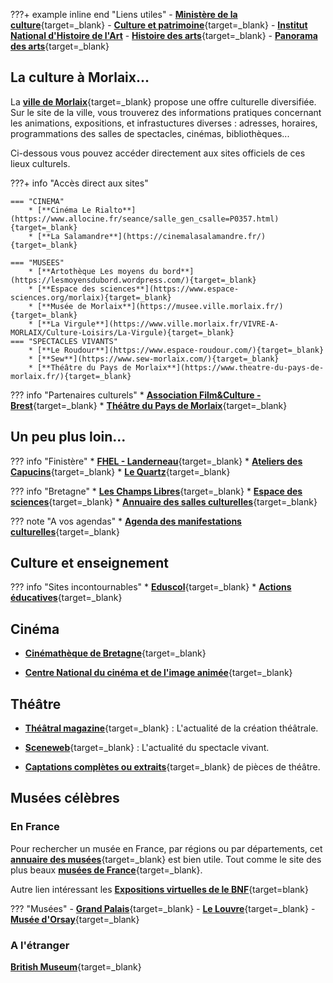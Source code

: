 ???+ example inline end "Liens utiles"
    - [**Ministère de la culture**](https://www.culture.gouv.fr/){target=_blank}
    - [**Culture et patrimoine**](https://www.cultureetpatrimoine.com/){target=_blank}
    - [**Institut National d'Histoire de l'Art**](https://www.inha.fr/fr/ressources/eac/sitographie.html)
    - [**Histoire des arts**](https://histoiredesarts.culture.gouv.fr/){target=_blank}
    - [**Panorama des arts**](https://panoramadelart.com/){target=_blank}

## La culture à Morlaix...

La [**ville de Morlaix**](https://www.ville.morlaix.fr/VIVRE-A-MORLAIX/Culture-Loisirs){target=_blank} propose une offre culturelle diversifiée. Sur le site de la ville, vous  trouverez des informations pratiques concernant les animations, expositions, et infrastuctures diverses : adresses, horaires, programmations des salles de spectacles, cinémas, bibliothèques...

Ci-dessous vous pouvez accéder directement aux sites officiels de ces lieux culturels.



???+ info "Accès direct aux sites"

    === "CINEMA"
        * [**Cinéma Le Rialto**](https://www.allocine.fr/seance/salle_gen_csalle=P0357.html){target=_blank}
        * [**La Salamandre**](https://cinemalasalamandre.fr/){target=_blank}

    === "MUSEES"
        * [**Artothèque Les moyens du bord**](https://lesmoyensdubord.wordpress.com/){target=_blank}
        * [**Espace des sciences**](https://www.espace-sciences.org/morlaix){target=_blank}
        * [**Musée de Morlaix**](https://musee.ville.morlaix.fr/){target=_blank}
        * [**La Virgule**](https://www.ville.morlaix.fr/VIVRE-A-MORLAIX/Culture-Loisirs/La-Virgule){target=_blank}
    === "SPECTACLES VIVANTS"
        * [**Le Roudour**](https://www.espace-roudour.com/){target=_blank}
        * [**Sew**](https://www.sew-morlaix.com/){target=_blank}
        * [**Théâtre du Pays de Morlaix**](https://www.theatre-du-pays-de-morlaix.fr/){target=_blank}


??? info "Partenaires culturels"
    * [**Association Film&Culture - Brest**](https://www.film-et-culture.fr/){target=_blank}
    * [**Théâtre du Pays de Morlaix**](https://www.theatre-du-pays-de-morlaix.fr/){target=_blank}


    

## Un peu plus loin...

??? info "Finistère"
    * [**FHEL - Landerneau**](https://www.fonds-culturel-leclerc.fr/){target=_blank}
    * [**Ateliers des Capucins**](https://www.ateliersdescapucins.fr/fr){target=_blank}
    * [**Le Quartz**](https://www.lequartz.com/){target=_blank}
    
??? info "Bretagne"
    * [**Les Champs Libres**](https://www.espace-sciences.org/){target=_blank}
    * [**Espace des sciences**](https://www.espace-sciences.org/){target=_blank}
    * [**Annuaire des salles culturelles**](https://www.spectable.com/bretagne/annuaire-culture/salles-spectacles/n_187-l_31.php){target=_blank}

??? note "A vos agendas"
    * [**Agenda des manifestations culturelles**](https://www.docpourdocs.fr/spip.php?article520){target=_blank}

## Culture et enseignement

??? info "Sites incontournables"
    * [**Eduscol**](https://eduscol.education.fr/2347/disciplines){target=_blank}
    * [**Actions éducatives**](https://eduscol.education.fr/100/je-mene-un-projet-avec-mes-eleves){target=_blank}

## Cinéma
- [**Cinémathèque de Bretagne**](https://www.cinematheque-bretagne.bzh/){target=_blank}

- [**Centre National du cinéma et de l'image animée**](https://www.cnc.fr/){target=_blank}


## Théâtre
- [**Théâtral magazine**](https://www.theatral-magazine.com/){target=_blank} : L'actualité de la création théâtrale.

- [**Sceneweb**](https://sceneweb.fr/){target=_blank} : L'actualité du spectacle vivant.

- [**Captations complètes ou extraits**](http://www.pearltrees.com/bordeauxdaac/captation-complete-extraits/id12715437){target=_blank} de pièces de théâtre.

## Musées célèbres

### En France
Pour rechercher un musée en France, par régions ou par départements, cet [**annuaire des musées**](https://www.omusee.com/){target=_blank} est bien utile.
Tout comme le site des  plus beaux [**musées de France**](https://www.les-musees-de-france.fr/){target=_blank}.

Autre lien intéressant les [**Expositions virtuelles de le BNF**](http://expositions.bnf.fr/){target=blank}

??? "Musées"
    - [**Grand Palais**](https://www.grandpalais.fr/fr){target=_blank}
    - [**Le Louvre**](https://www.louvre.fr/visites-en-ligne){target=_blank}
    - [**Musée d'Orsay**](https://www.musee-orsay.fr/fr){target=_blank}
    

### A l'étranger
[**British Museum**](https://www.britishmuseum.org/){target=_blank}

